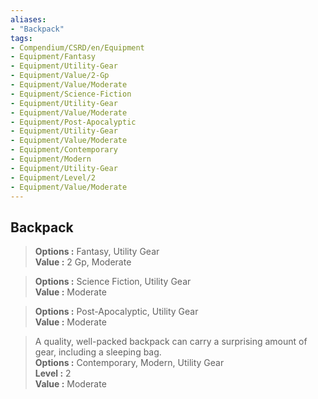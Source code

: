 ```yaml
---
aliases:
- "Backpack"
tags:
- Compendium/CSRD/en/Equipment
- Equipment/Fantasy
- Equipment/Utility-Gear
- Equipment/Value/2-Gp
- Equipment/Value/Moderate
- Equipment/Science-Fiction
- Equipment/Utility-Gear
- Equipment/Value/Moderate
- Equipment/Post-Apocalyptic
- Equipment/Utility-Gear
- Equipment/Value/Moderate
- Equipment/Contemporary
- Equipment/Modern
- Equipment/Utility-Gear
- Equipment/Level/2
- Equipment/Value/Moderate
---
```


  
## Backpack  
  
>  
> **Options :** Fantasy, Utility Gear  
> **Value :** 2 Gp, Moderate  
  
>  
> **Options :** Science Fiction, Utility Gear  
> **Value :** Moderate  
  
>  
> **Options :** Post-Apocalyptic, Utility Gear  
> **Value :** Moderate  
  
>A quality, well-packed backpack can carry a surprising amount of gear, including a sleeping bag.  
> **Options :** Contemporary, Modern, Utility Gear  
> **Level :** 2  
> **Value :** Moderate